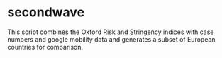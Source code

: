 # secondwave

This script combines the Oxford Risk and Stringency indices with case numbers and google mobility data and generates a subset of European countries for comparison.
